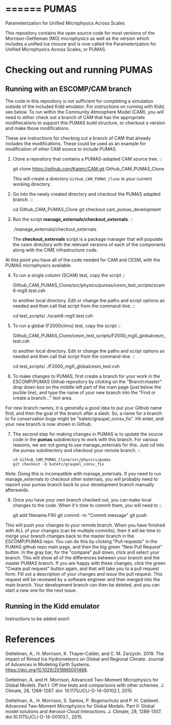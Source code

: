 ======
PUMAS
======

Parameterization for Unified Microphysics Across Scales

This repository contains the open source code for most versions of the Morrison-Gettleman (MG) microphysics as well as the version which includes a unified ice closure and is now called the Parameterization for Unified Microphysics Across Scales, or PUMAS.

 Checking out and running PUMAS
================================

 Running with an ESCOMP/CAM branch
-----------------------------------
The code in this repository is not sufficient for completing a simulation outside of the included Kidd emulator. For instructions on running with Kidd, see below. To run within the Community Atmosphere Model (CAM), you will need to either check out a branch of CAM that has the appropriate modifiecations to support this PUMAS build structure, or checkout a version and make those modifications. 

These are instructions for checking out a branch of CAM that already includes the modifications. These could be used as an example for modification of other CAM source to include PUMAS.

1. Clone a repository that contains a PUMAS-adapted CAM source tree. ::

   git clone https://github.com/Katetc/CAM.git Github_CAM_PUMAS_Clone

   This will create a directory ``Github_CAM_PUMAS_Clone`` in your current working directory.

2. Go into the newly created directory and checkout the PUMAS adapted branch. ::

   cd Github_CAM_PUMAS_Clone
   git checkout cam_pumas_development

3. Run the script **manage_externals/checkout_externals**. ::

      ./manage_externals/checkout_externals

   The **checkout_externals** script is a package manager that will
   populate the cesm directory with the relevant versions of each of the
   components along with the CIME infrastructure code.

At this point you have all of the code needed for CAM and CESM, with the PUMAS microphysics available. 

4. To run a single column (SCAM) test, copy the script ::

      Github_CAM_PUMAS_Clone/src/physics/pumas/cesm_test_scripts/scam6-mgX.test.csh

   to another local directory. Edit or change the paths and script options as needed and then call that script from the command-line. ::

      cd test_scripts/
      ./scam6-mgX.test.csh

5. To run a global (F2000climo) test, copy the script ::

      Github_CAM_PUMAS_Clone/cesm_test_scripts/F2000_mgX_globalcesm_test.csh

   to another local directory. Edit or change the paths and script options as needed and then call that script from the command-line. ::

      cd test_scripts/
      ./F2000_mgX_globalcesm_test.csh

6. To make changes to PUMAS, first create a branch for your work in the ESCOMP/PUMAS Github repository by clicking on the "Branch:master" drop down box on the middle left part of the main page (just below the purble line), and type the name of your new branch into the "Find or create a branch..." text area. 

For new branch names, it is generally a good idea to put your Github name first, and then the goal of the branch after a slash. So, a name for a branch to fix conservation bugs might be "katetc/graupel_consv_fix". Hit enter, and your new branch is now shown in Github. 

7. The second step for making changes in PUMAS is to update the source code in the **pumas** subdirectory to work with this branch. For various reasons, we are not going to use manage_externals for this. Just cd into the pumas subdirectory and checkout your remote branch. ::

       cd Github_CAM_PUMAS_Clone/src/physics/pumas
       git checkout -b katetc/graupel_consv_fix

Note: Doing this is incompatible with manage_externals. If you need to run manage_externals to checkout other externals, you will probably need to repoint your pumas branch back to your development branch manually afterwards. 

8. Once you have your own branch checked out, you can make local changes to the code. When it's time to commit them, you will need to ::

   	git add filename.F90
	git commit -m "Commit message"
	git push 

This will push your changes to your remote branch. When you have finished with ALL of your changes (can be multiple commits), then it will be time to merge your branch changes back to the master branch in the ESCOMP/PUMAS repo. You can do this by clicking "Pull requests" in the PUMAS github repo main page, and then the big green "New Pull Request" button. In the gray bar, for the "compare" pull down, click and select your branch. This will show all of the differences between your branch and the master PUMAS branch. If you are happy with these changes, click the green "Create pull request" button again, and that will take you to a pull request form. Fill out a description of your changes and issue the pull request. This request will be reviewed by a software engineer and then merged into the main branch. Your development branch can then be deleted, and you can start a new one for the next issue.


 Running in the Kidd emulator
------------------------------

Instructions to be added soon!

 References
============

Gettelman, A., H. Morrison, K. Thayer‐Calder, and C. M. Zarzycki. 2019. The Impact of Rimed Ice Hydrometeors on Global and Regional Climate. Journal of Advances in Modeling Earth Systems. https://doi.org/10.1029/2018MS001488.

Gettelman, A. and H. Morrison, Advanced Two-Moment Microphysics for Global Models. Part I: Off line tests and comparisons with other schemes. J. Climate, 28, 1268-1287. doi: 10.1175/JCLI-D-14-00102.1, 2015.

Gettelman, A., H. Morrison, S. Santos, P. Bogenschutz and P. H. Caldwell. Advanced Two-Moment Microphysics for Global Models. Part II: Global model solutions and Aerosol-Cloud Interactions. J. Climate, 28, 1288-1307. doi:10.1175/JCLI-D-14-00103.1 , 2015.